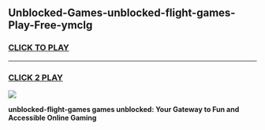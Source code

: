
## Unblocked-Games-unblocked-flight-games-Play-Free-ymclg
<h3>
<a href="https://premium76.site?title=unblocked-flight-games&ref=15A">CLICK TO PLAY</a></h3>
<hr>

<h3>
<a href="https://premium76.site?title=unblocked-flight-games&ref=15A">CLICK 2 PLAY</a>
  
</h3>

<a href="https://premium76.site?title=unblocked-flight-games&ref=15A"><img src="https://clearcache.store/games.png"></a>


**unblocked-flight-games games unblocked: Your Gateway to Fun and Accessible Online Gaming**
